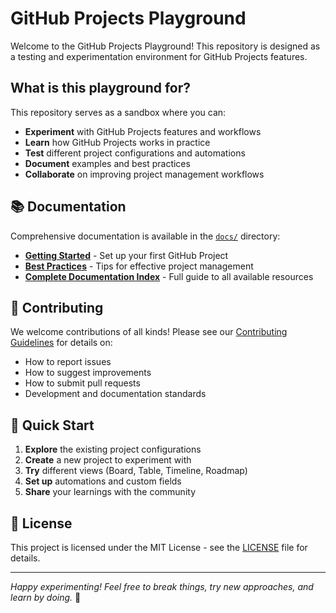 # GitHub Projects Playground

Welcome to the GitHub Projects Playground! This repository is designed as a testing and experimentation environment for GitHub Projects features.

## What is this playground for?

This repository serves as a sandbox where you can:

- **Experiment** with GitHub Projects features and workflows
- **Learn** how GitHub Projects works in practice
- **Test** different project configurations and automations  
- **Document** examples and best practices
- **Collaborate** on improving project management workflows

## 📚 Documentation

Comprehensive documentation is available in the [`docs/`](docs/) directory:

- **[Getting Started](docs/getting-started.md)** - Set up your first GitHub Project
- **[Best Practices](docs/best-practices.md)** - Tips for effective project management
- **[Complete Documentation Index](docs/README.md)** - Full guide to all available resources

## 🤝 Contributing

We welcome contributions of all kinds! Please see our [Contributing Guidelines](CONTRIBUTING.md) for details on:

- How to report issues
- How to suggest improvements
- How to submit pull requests
- Development and documentation standards

## 🚀 Quick Start

1. **Explore** the existing project configurations
2. **Create** a new project to experiment with
3. **Try** different views (Board, Table, Timeline, Roadmap)  
4. **Set up** automations and custom fields
5. **Share** your learnings with the community

## 📝 License

This project is licensed under the MIT License - see the [LICENSE](LICENSE) file for details.

---

*Happy experimenting! Feel free to break things, try new approaches, and learn by doing.* 🎉
